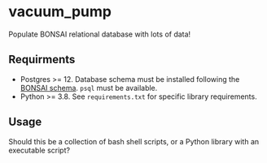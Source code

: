# vacuum_pump

Populate BONSAI relational database with lots of data!

## Requirments

* Postgres >= 12. Database schema must be installed following the [BONSAI schema](https://github.com/BONSAMURAIS/schema). `psql` must be available.
* Python >= 3.8. See `requirements.txt` for specific library requirements.

## Usage

Should this be a collection of bash shell scripts, or a Python library with an executable script?
